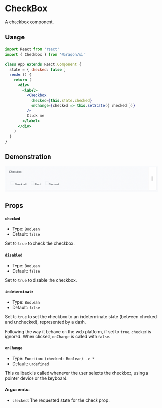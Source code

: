 # CheckBox

A checkbox component.

## Usage <a href="#usage" id="usage"></a>

```jsx
import React from 'react'
import { Checkbox } from '@aragon/ui'

class App extends React.Component {
  state = { checked: false }
  render() {
    return (
      <div>
        <label>
          <Checkbox
            checked={this.state.checked}
            onChange={checked => this.setState({ checked })}
          />
          Click me
        </label>
      </div>
    )
  }
}
```

## Demonstration

![](<../../../../.gitbook/assets/Schermata 2022-06-25 alle 23.02.58.png>)

## Props <a href="#props" id="props"></a>

#### `checked` <a href="#checked" id="checked"></a>

* Type: `Boolean`
* Default: `false`

Set to `true` to check the checkbox.

#### `disabled` <a href="#disabled" id="disabled"></a>

* Type: `Boolean`
* Default: `false`

Set to `true` to disable the checkbox.

#### `indeterminate` <a href="#indeterminate" id="indeterminate"></a>

* Type: `Boolean`
* Default: `false`

Set to `true` to set the checkbox to an indeterminate state (between checked and unchecked), represented by a dash.

Following the way it behave on the web platform, if set to `true`, `checked` is ignored. When clicked, `onChange` is called with `false`.

#### `onChange` <a href="#onchange" id="onchange"></a>

* Type: `Function`: `(checked: Boolean) -> *`
* Default: `undefined`

This callback is called whenever the user selects the checkbox, using a pointer device or the keyboard.

#### **Arguments:**

* `checked`: The requested state for the check prop.
